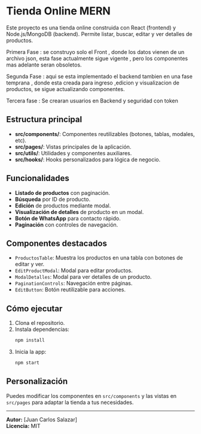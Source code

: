 # Tienda Online MERN

Este proyecto es una tienda online construida con React (frontend) y Node.js/MongoDB (backend). Permite listar, buscar, editar y ver detalles de productos.

Primera Fase : se construyo solo el Front , donde los datos vienen de un archivo json, esta fase actualmente sigue vigente , pero los componentes mas adelante seran obsoletos.

Segunda Fase : aqui se esta implementado el backend tambien en una fase temprana , donde esta creada para ingreso ,edicion y visualizacion de productos, se sigue actualizando componentes.

Tercera fase : Se crearan usuarios en Backend y seguridad con token

## Estructura principal

- **src/components/**: Componentes reutilizables (botones, tablas, modales, etc).
- **src/pages/**: Vistas principales de la aplicación.
- **src/utils/**: Utilidades y componentes auxiliares.
- **src/hooks/**: Hooks personalizados para lógica de negocio.

## Funcionalidades

- **Listado de productos** con paginación.
- **Búsqueda** por ID de producto.
- **Edición** de productos mediante modal.
- **Visualización de detalles** de producto en un modal.
- **Botón de WhatsApp** para contacto rápido.
- **Paginación** con controles de navegación.

## Componentes destacados

- `ProductosTable`: Muestra los productos en una tabla con botones de editar y ver.
- `EditProductModal`: Modal para editar productos.
- `ModalDetalles`: Modal para ver detalles de un producto.
- `PaginationControls`: Navegación entre páginas.
- `EditButton`: Botón reutilizable para acciones.

## Cómo ejecutar

1. Clona el repositorio.
2. Instala dependencias:
   ```bash
   npm install
   ```
3. Inicia la app:
   ```bash
   npm start
   ```

## Personalización

Puedes modificar los componentes en `src/components` y las vistas en `src/pages` para adaptar la tienda a tus necesidades.

---

**Autor:** [Juan Carlos Salazar]  
**Licencia:** MIT